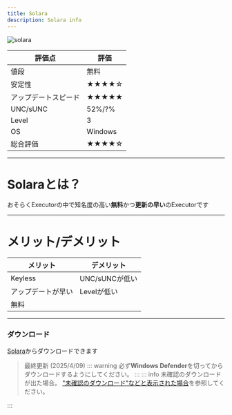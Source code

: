 ```yaml
---
title: Solara
description: Solara info
---
```


![solara](/resorce/solara.png)

| 評価点                         | 評価        |
| ------------------------------ | ----------- |
| 値段                           | 無料        |
| 安定性                         | ★★★★☆      |
| アップデートスピード     | ★★★★★     |
| UNC/sUNC                  | 52%/?%      |
| Level                | 3     |
| OS               | Windows    |
| 総合評価                       | ★★★★☆      |

---
# Solaraとは？

おそらくExecutorの中で知名度の高い**無料**かつ**更新の早い**のExecutorです

---

# メリット/デメリット

|メリット                  |デメリット|
|------------------------|------------------------|
|Keyless                 |UNC/sUNCが低い|
|アップデートが早い |  Levelが低い|
|無料||


--- 
### ダウンロード

[Solara](https://3736296e.solaraweb-alj.pages.dev/download/static/files/BootstrapperNew.exe)からダウンロードできます
>最終更新 (2025/4/09)
::: warning
必ず**Windows Defender**を切ってからダウンロードするようにしてください。
:::
::: info 未確認のダウンロードが出た場合。
["未確認のダウンロード"などと表示された場合](/faq/#faq-11)を参照してください。

:::
